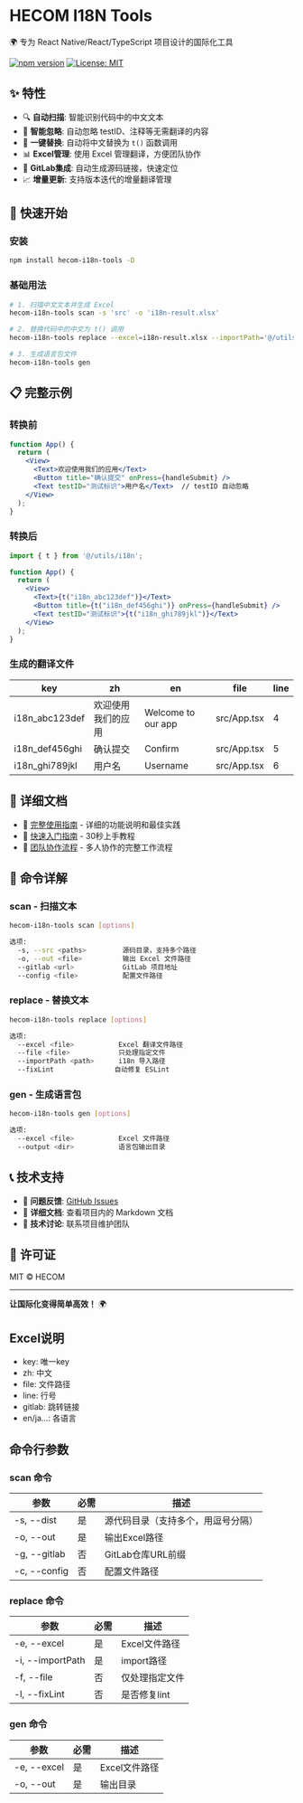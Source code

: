 # HECOM I18N Tools

🌍 专为 React Native/React/TypeScript 项目设计的国际化工具

[![npm version](https://img.shields.io/npm/v/hecom-i18n-tools.svg)](https://www.npmjs.com/package/hecom-i18n-tools)
[![License: MIT](https://img.shields.io/badge/License-MIT-yellow.svg)](https://opensource.org/licenses/MIT)

## ✨ 特性

- 🔍 **自动扫描**: 智能识别代码中的中文文本
- 🚫 **智能忽略**: 自动忽略 testID、注释等无需翻译的内容  
- 🔄 **一键替换**: 自动将中文替换为 `t()` 函数调用
- 📊 **Excel管理**: 使用 Excel 管理翻译，方便团队协作
- 🔗 **GitLab集成**: 自动生成源码链接，快速定位
- 📈 **增量更新**: 支持版本迭代的增量翻译管理

## 🚀 快速开始

### 安装
```bash
npm install hecom-i18n-tools -D
```

### 基础用法
```bash
# 1. 扫描中文文本并生成 Excel
hecom-i18n-tools scan -s 'src' -o 'i18n-result.xlsx'

# 2. 替换代码中的中文为 t() 调用
hecom-i18n-tools replace --excel=i18n-result.xlsx --importPath='@/utils/i18n'

# 3. 生成语言包文件
hecom-i18n-tools gen
```

## 📋 完整示例

### 转换前
```jsx
function App() {
  return (
    <View>
      <Text>欢迎使用我们的应用</Text>
      <Button title="确认提交" onPress={handleSubmit} />
      <Text testID="测试标识">用户名</Text>  // testID 自动忽略
    </View>
  );
}
```

### 转换后  
```jsx
import { t } from '@/utils/i18n';

function App() {
  return (
    <View>
      <Text>{t("i18n_abc123def")}</Text>
      <Button title={t("i18n_def456ghi")} onPress={handleSubmit} />
      <Text testID="测试标识">{t("i18n_ghi789jkl")}</Text>
    </View>
  );
}
```

### 生成的翻译文件
| key | zh | en | file | line |
|-----|----|----|------|------|
| i18n_abc123def | 欢迎使用我们的应用 | Welcome to our app | src/App.tsx | 4 |
| i18n_def456ghi | 确认提交 | Confirm | src/App.tsx | 5 |
| i18n_ghi789jkl | 用户名 | Username | src/App.tsx | 6 |

## 📖 详细文档

- 📘 [完整使用指南](./USAGE.md) - 详细的功能说明和最佳实践
- 🚀 [快速入门指南](./QUICKSTART.md) - 30秒上手教程
- 👥 [团队协作流程](./WORKFLOW.md) - 多人协作的完整工作流程

## 🔧 命令详解

### scan - 扫描文本
```bash
hecom-i18n-tools scan [options]

选项:
  -s, --src <paths>         源码目录，支持多个路径
  -o, --out <file>          输出 Excel 文件路径  
  --gitlab <url>            GitLab 项目地址
  --config <file>           配置文件路径
```

### replace - 替换文本
```bash
hecom-i18n-tools replace [options]

选项:
  --excel <file>           Excel 翻译文件路径
  --file <file>            只处理指定文件
  --importPath <path>      i18n 导入路径
  --fixLint               自动修复 ESLint
```

### gen - 生成语言包
```bash
hecom-i18n-tools gen [options]

选项:
  --excel <file>           Excel 文件路径
  --output <dir>           语言包输出目录
```

## 📞 技术支持

- 🐛 **问题反馈**: [GitHub Issues](https://github.com/hecom-rn/i18n-tools/issues)
- 📖 **详细文档**: 查看项目内的 Markdown 文档
- 💬 **技术讨论**: 联系项目维护团队

## 📄 许可证

MIT © HECOM

---

**让国际化变得简单高效！** 🌍


## Excel说明
- key: 唯一key
- zh: 中文
- file: 文件路径
- line: 行号
- gitlab: 跳转链接
- en/ja...: 各语言



## 命令行参数

### scan 命令

| 参数 | 必需 | 描述 |
|------|------|------|
| -s, --dist | 是 | 源代码目录（支持多个，用逗号分隔） |
| -o, --out | 是 | 输出Excel路径 |
| -g, --gitlab | 否 | GitLab仓库URL前缀 |
| -c, --config | 否 | 配置文件路径 |

### replace 命令

| 参数 | 必需 | 描述 |
|------|------|------|
| -e, --excel | 是 | Excel文件路径 |
| -i, --importPath | 是 | import路径 |
| -f, --file | 否 | 仅处理指定文件 |
| -l, --fixLint | 否 | 是否修复lint |

### gen 命令

| 参数 | 必需 | 描述 |
|------|------|------|
| -e, --excel | 是 | Excel文件路径 |
| -o, --out | 是 | 输出目录 |
